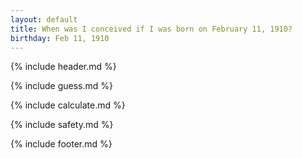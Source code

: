 ```yaml
---
layout: default
title: When was I conceived if I was born on February 11, 1910?
birthday: Feb 11, 1910
---
```


{% include header.md %}

{% include guess.md %}

{% include calculate.md %}

{% include safety.md %}

{% include footer.md %}



